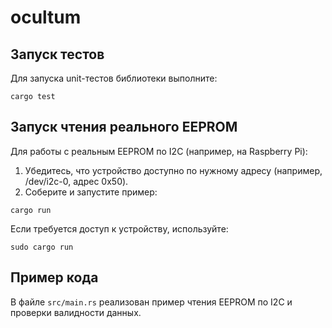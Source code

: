 # ocultum

## Запуск тестов

Для запуска unit-тестов библиотеки выполните:

```
cargo test
```

## Запуск чтения реального EEPROM

Для работы с реальным EEPROM по I2C (например, на Raspberry Pi):

1. Убедитесь, что устройство доступно по нужному адресу (например, /dev/i2c-0, адрес 0x50).
2. Соберите и запустите пример:

```
cargo run
```

Если требуется доступ к устройству, используйте:

```
sudo cargo run
```

## Пример кода

В файле `src/main.rs` реализован пример чтения EEPROM по I2C и проверки валидности данных.
